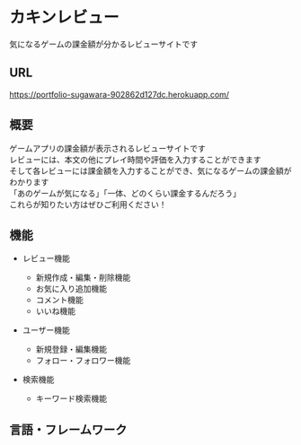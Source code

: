 # カキンレビュー
気になるゲームの課金額が分かるレビューサイトです  
  
## URL
https://portfolio-sugawara-902862d127dc.herokuapp.com/  
  
## 概要  
ゲームアプリの課金額が表示されるレビューサイトです<br>
レビューには、本文の他にプレイ時間や評価を入力することができます<br>
そして各レビューには課金額を入力することができ、気になるゲームの課金額がわかります<br>
「あのゲームが気になる」「一体、どのくらい課金するんだろう」<br>
これらが知りたい方はぜひご利用ください！
  
## 機能 
* レビュー機能
  * 新規作成・編集・削除機能
  * お気に入り追加機能
  * コメント機能
  * いいね機能

* ユーザー機能
  * 新規登録・編集機能 
  * フォロー・フォロワー機能

* 検索機能
  * キーワード検索機能

## 言語・フレームワーク  
